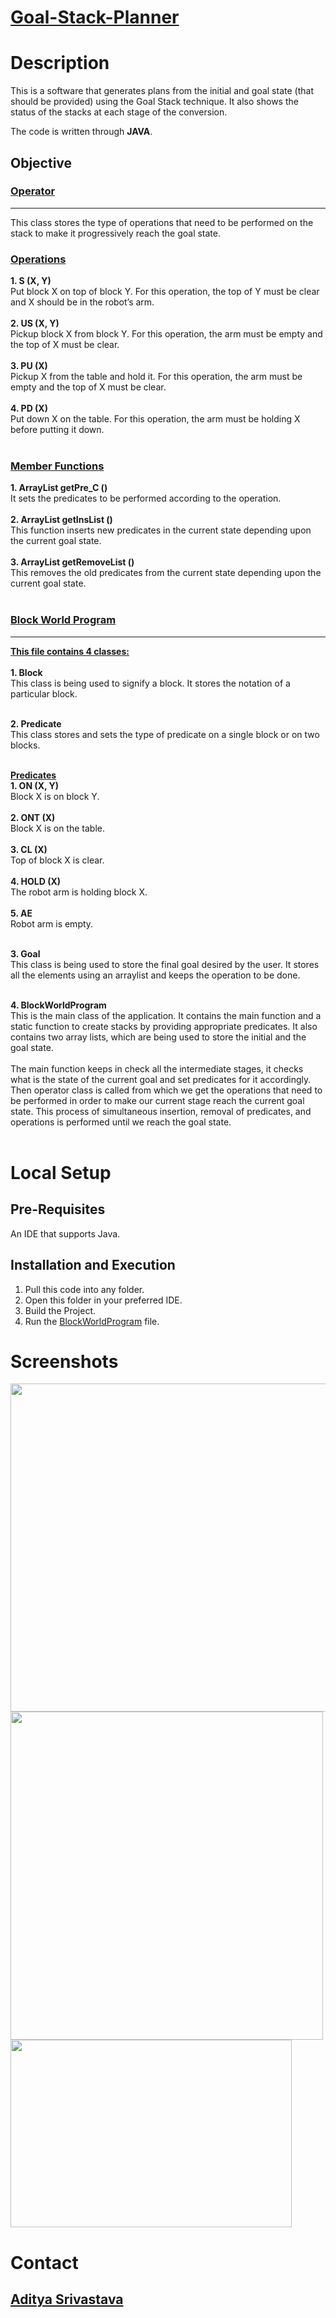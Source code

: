 # <ins>**Goal-Stack-Planner**</ins>
# Description
This is a software that generates plans from the initial and goal state (that should be provided) using the Goal Stack technique. It also shows the status of the stacks at each stage of the conversion. 

The code is written through **JAVA**.

## Objective

### [Operator](https://github.com/blank0826/Goal-Stack-Planner/blob/master/Operator.java)
----
This class stores the type of operations that need to be performed on the stack to make it progressively reach the goal state.<br/>
### **<ins>Operations</ins>**
 **1. S (X, Y)<br/>**
  Put block X on top of block Y. For this operation, the top of Y must be clear and X should be in the robot’s arm. <br/><br/>
  **2. US (X, Y) <br/>**
  Pickup block X from block Y. For this operation, the arm must be empty and the top of X must be clear.<br/><br/>
  **3. PU (X) <br/>**
  Pickup X from the table and hold it. For this operation, the arm must be empty and the top of X must be clear.<br/><br/>
  **4. PD (X) <br/>**
  Put down X on the table. For this operation, the arm must be holding X before putting it down. <br/><br/>

### **<ins>Member Functions</ins>**
  **1. ArrayList<Predicate> getPre_C ()**<br/>
  It sets the predicates to be performed according to the operation.<br/><br/>
  **2.  ArrayList<Predicate> getInsList ()**<br/>
  This function inserts new predicates in the current state depending upon the current goal state.<br/><br/>
  **3.  ArrayList<Predicate> getRemoveList ()**<br/>
  This removes the old predicates from the current state depending upon the current goal state.<br/><br/>


### [Block World Program](https://github.com/blank0826/Goal-Stack-Planner/blob/master/BlockWorldProgram.java)
----
  **<ins>This file contains 4 classes:</ins>** <br /><br />
  **1. Block**<br/>
  This class is being used to signify a block. It stores the notation of a particular block.<br/><br/>
  
  **2. Predicate**<br/>
  This class stores and sets the type of predicate on a single block or on two blocks.<br/><br/>
  
  **<ins>Predicates</ins>**<br/>
   **1.	ON (X, Y)**<br/>
    Block X is on block Y.<br/><br/>
   **2.	ONT (X)**<br/>
    Block X is on the table.<br/><br/>
   **3.	CL (X)**<br/>
    Top of block X is clear.<br/><br/>
   **4.	HOLD (X)**<br/>
    The robot arm is holding block X.<br/><br/>
   **5.	AE**<br/>
    Robot arm is empty.<br/><br/>

  
  **3. Goal**<br/>
  This class is being used to store the final goal desired by the user. It stores all the elements using an arraylist and keeps the operation to be done.<br/><br/>
  
  **4. BlockWorldProgram**<br/>
  This is the main class of the application. It contains the main function and a static function to create stacks by providing appropriate predicates. It also contains two array   lists, which are being used to store the initial and the goal state. <br/><br/>
  The main function keeps in check all the intermediate stages, it checks what is the state of the current goal and set predicates for it accordingly. Then operator class is       called from which we get the operations that need to be performed in order to make our current stage reach the current goal state. This process of simultaneous insertion,       removal of predicates, and operations is performed until we reach the goal state.<br/><br/>

# Local Setup

## Pre-Requisites
An IDE that supports Java.
## Installation and Execution
1. Pull this code into any folder.<br />
2. Open this folder in your preferred IDE.<br />
3. Build the Project.<br />
4. Run the [BlockWorldProgram](https://github.com/blank0826/Goal-Stack-Planner/blob/master/BlockWorldProgram.java) file.<br />

# Screenshots
<img src="https://user-images.githubusercontent.com/33955028/141425506-8601c350-959c-4e2f-8e59-efdac7d18b87.png" width="600" height="525">
<img src="https://user-images.githubusercontent.com/33955028/141425549-3ab7c648-cf70-43b5-be1e-e1533cffff84.png" width="500" height="525">
<img src="https://user-images.githubusercontent.com/33955028/141425600-a3cbab38-f1c5-4f2e-b890-e3838464e2c8.png" width="450" height="300">


# Contact
## [Aditya Srivastava](mailto:aditya26052002@gmail.com?subject=GitHub)
